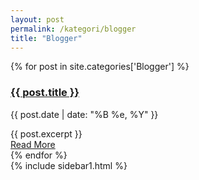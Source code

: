 ```yaml
---
layout: post
permalink: /kategori/blogger
title: "Blogger"
---
```



<section class='section blogs' id='blogs'>


  


<div class="posts">
  {% for post in site.categories['Blogger'] %}
    <article class="post">
      <h1>
          <a href="{{ site.baseurl }}{{ post.url }}">{{ post.title }}</a>
      </h1>
      <div>
        <p class="post_date">{{ post.date | date: "%B %e, %Y" }}</p>
      </div>
      <div class="entry">
        {{ post.excerpt }}
      </div>
      <a href="{{ site.baseurl }}{{ post.url }}" class="read-more">
          Read More
      </a>
    </article>
  {% endfor %}
</div>



 
  <div class='blog__grid2 section' id='_sidebar'>
    {% include sidebar1.html %}
  </div>

</section>
